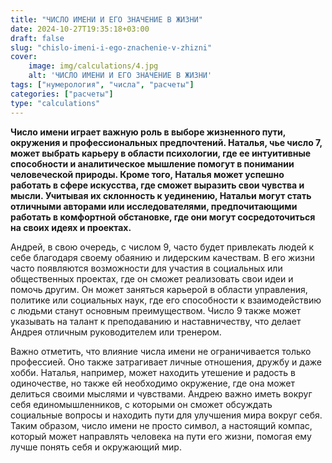 ```yaml
---
title: "ЧИСЛО ИМЕНИ И ЕГО ЗНАЧЕНИЕ В ЖИЗНИ"
date: 2024-10-27T19:35:18+03:00
draft: false
slug: "chislo-imeni-i-ego-znachenie-v-zhizni"
cover:
    image: img/calculations/4.jpg
    alt: 'ЧИСЛО ИМЕНИ И ЕГО ЗНАЧЕНИЕ В ЖИЗНИ'
tags: ["нумерология", "числа", "расчеты"]
categories: ["расчеты"]
type: "calculations"
---
```


**Число имени играет важную роль в выборе жизненного пути, окружения и профессиональных предпочтений. Наталья, чье число 7, может выбрать карьеру в области психологии, где ее интуитивные способности и аналитическое мышление помогут в понимании человеческой природы. Кроме того, Наталья может успешно работать в сфере искусства, где сможет выразить свои чувства и мысли. Учитывая их склонность к уединению, Натальи могут стать отличными авторами или исследователями, предпочитающими работать в комфортной обстановке, где они могут сосредоточиться на своих идеях и проектах.**

Андрей, в свою очередь, с числом 9, часто будет привлекать людей к себе благодаря своему обаянию и лидерским качествам. В его жизни часто появляются возможности для участия в социальных или общественных проектах, где он сможет реализовать свои идеи и помочь другим. Он может заняться карьерой в области управления, политике или социальных наук, где его способности к взаимодействию с людьми станут основным преимуществом. Число 9 также может указывать на талант к преподаванию и наставничеству, что делает Андрея отличным руководителем или тренером.

Важно отметить, что влияние числа имени не ограничивается только профессией. Оно также затрагивает личные отношения, дружбу и даже хобби. Наталья, например, может находить утешение и радость в одиночестве, но также ей необходимо окружение, где она может делиться своими мыслями и чувствами. Андрею важно иметь вокруг себя единомышленников, с которыми он сможет обсуждать социальные вопросы и находить пути для улучшения мира вокруг себя. Таким образом, число имени не просто символ, а настоящий компас, который может направлять человека на пути его жизни, помогая ему лучше понять себя и окружающий мир.


